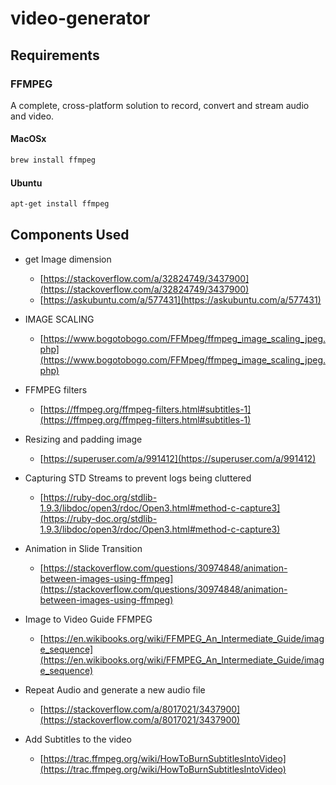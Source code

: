 # video-generator

## Requirements
### FFMPEG
A complete, cross-platform solution to record, convert and stream audio and video.
#### MacOSx
```bash
brew install ffmpeg
```

#### Ubuntu
```bash
apt-get install ffmpeg
```
## Components Used
- get Image dimension
    - [https://stackoverflow.com/a/32824749/3437900](https://stackoverflow.com/a/32824749/3437900)
    - [https://askubuntu.com/a/577431](https://askubuntu.com/a/577431)
- IMAGE SCALING
    - [https://www.bogotobogo.com/FFMpeg/ffmpeg_image_scaling_jpeg.php](https://www.bogotobogo.com/FFMpeg/ffmpeg_image_scaling_jpeg.php)
- FFMPEG filters
    - [https://ffmpeg.org/ffmpeg-filters.html#subtitles-1](https://ffmpeg.org/ffmpeg-filters.html#subtitles-1)
    
- Resizing and padding image
    - [https://superuser.com/a/991412](https://superuser.com/a/991412)
    
- Capturing STD Streams to prevent logs being cluttered
    - [https://ruby-doc.org/stdlib-1.9.3/libdoc/open3/rdoc/Open3.html#method-c-capture3](https://ruby-doc.org/stdlib-1.9.3/libdoc/open3/rdoc/Open3.html#method-c-capture3)
- Animation in Slide Transition
    - [https://stackoverflow.com/questions/30974848/animation-between-images-using-ffmpeg](https://stackoverflow.com/questions/30974848/animation-between-images-using-ffmpeg)
    
- Image to Video Guide FFMPEG
    - [https://en.wikibooks.org/wiki/FFMPEG_An_Intermediate_Guide/image_sequence](https://en.wikibooks.org/wiki/FFMPEG_An_Intermediate_Guide/image_sequence)
- Repeat Audio and generate a new audio file
    - [https://stackoverflow.com/a/8017021/3437900](https://stackoverflow.com/a/8017021/3437900)
- Add Subtitles to the video
    - [https://trac.ffmpeg.org/wiki/HowToBurnSubtitlesIntoVideo](https://trac.ffmpeg.org/wiki/HowToBurnSubtitlesIntoVideo)